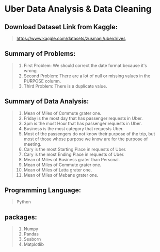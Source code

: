 # Uber Data Analysis & Data Cleaning
## Download Dataset Link from Kaggle:
> https://www.kaggle.com/datasets/zusmani/uberdrives
## Summary of Problems:
> 1. First Problem: We should correct the date format because it's wrong.
> 2. Second Problem: There are a lot of null or missing values in the PURPOSE column.
> 3. Third Problem: There is a duplicate value.

## Summary of Data Analysis:
> 1. Mean of Miles of Commute grater one.
> 2. Friday is the most day that has passenger requests in Uber.
> 3. 3pm is the most Hour that has passenger requests in Uber.
> 4. Business is the most category that requests Uber.
> 5. Most of the passengers do not know their purpose of the trip, but most of those whose purpose we know are for the purpose of meeting.
> 6. Cary is the most Starting Place in requests of Uber.
> 7. Cary is the most Ending Place in requests of Uber.
> 8. Mean of Miles of Business grater than Personal.
> 9. Mean of Miles of Commute grater one.
> 10. Mean of Miles of Latta grater one.
> 11. Mean of Miles of Mebane grater one.

## Programming Language:
> Python

## packages:
> 1. Numpy 
> 2. Pandas 
> 3. Seaborn 
> 4. Matplotlib 
